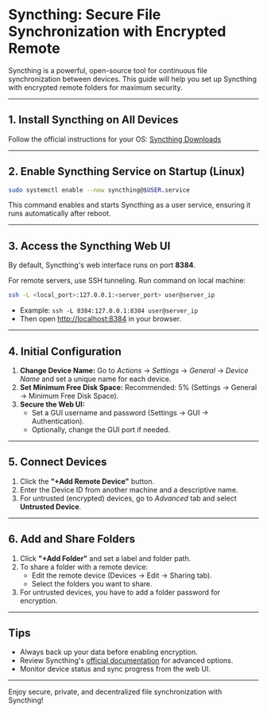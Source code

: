 # Syncthing: Secure File Synchronization with Encrypted Remote

Syncthing is a powerful, open-source tool for continuous file synchronization between devices. This guide will help you set up Syncthing with encrypted remote folders for maximum security.

---

## 1. Install Syncthing on All Devices

Follow the official instructions for your OS: [Syncthing Downloads](https://syncthing.net/downloads/)

---

## 2. Enable Syncthing Service on Startup (Linux)

```bash
sudo systemctl enable --now syncthing@$USER.service
```
This command enables and starts Syncthing as a user service, ensuring it runs automatically after reboot.

---

## 3. Access the Syncthing Web UI

By default, Syncthing's web interface runs on port **8384**.

For remote servers, use SSH tunneling. Run command on local machine:

```bash
ssh -L <local_port>:127.0.0.1:<server_port> user@server_ip
```
- Example: `ssh -L 8384:127.0.0.1:8384 user@server_ip`
- Then open [http://localhost:8384](http://localhost:8384) in your browser.

---

## 4. Initial Configuration

1. **Change Device Name:** Go to *Actions* → *Settings* → *General* → *Device Name* and set a unique name for each device.
2. **Set Minimum Free Disk Space:** Recommended: 5% (Settings → General → Minimum Free Disk Space).
3. **Secure the Web UI:**
    - Set a GUI username and password (Settings → GUI → Authentication).
    - Optionally, change the GUI port if needed.

---

## 5. Connect Devices

1. Click the **"+Add Remote Device"** button.
2. Enter the Device ID from another machine and a descriptive name.
3. For untrusted (encrypted) devices, go to *Advanced* tab and select **Untrusted Device**.

---

## 6. Add and Share Folders

1. Click **"+Add Folder"** and set a label and folder path.
2. To share a folder with a remote device:
    - Edit the remote device (Devices → Edit → Sharing tab).
    - Select the folders you want to share.
3. For untrusted devices, you have to add a folder password for encryption.

---

## Tips
- Always back up your data before enabling encryption.
- Review Syncthing's [official documentation](https://docs.syncthing.net/) for advanced options.
- Monitor device status and sync progress from the web UI.

---

Enjoy secure, private, and decentralized file synchronization with Syncthing!
